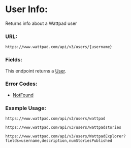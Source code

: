 # User Info:

Returns info about a Wattpad user

### URL:

`https://www.wattpad.com/api/v3/users/{username}`

### Fields:

This endpoint returns a [User](../Data_Types/User.md).

### Error Codes:

- [NotFound](../General/Error_Codes.md#notfound)

### Example Usage:

`https://www.wattpad.com/api/v3/users/wattpad`

`https://www.wattpad.com/api/v3/users/wattpadstories`

`https://www.wattpad.com/api/v3/users/WattpadExplorer?fields=username,description,numStoriesPublished`